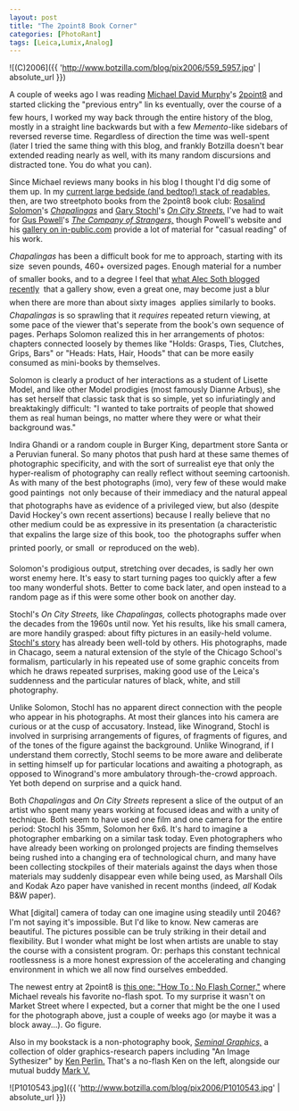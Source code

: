```yaml
---
layout: post
title: "The 2point8 Book Corner"
categories: [PhotoRant]
tags: [Leica,Lumix,Analog]
---
```



![(C)2006]({{ 'http://www.botzilla.com/blog/pix2006/559_5957.jpg' | absolute_url }})


A couple of weeks ago I was reading <a href="http://en.wikipedia.org/wiki/Michael_David_Murphy">Michael David Murphy</a>'s <a href="http://2point8.whileseated.org/">2point8</a> and started clicking the "previous entry" lin ks&#151; eventually, over the course of a few hours, I worked my way back through the entire history of the blog, mostly in a straight line backwards but with a few <i>Memento-</i>like sidebars of reversed reverse time. Regardless of direction the time was well-spent (later I tried the same thing with this blog, and frankly Botzilla doesn't bear extended reading nearly as well, with its many random discursions and distracted tone. You do what you can).

Since Michael reviews many books in his blog I thought I'd dig some of them up. In my <a href="http://www.apug.org/forums/showthread.php?p=370380#post370380">current large bedside (and bedtop!) stack of readables,</a> then, are two streetphoto books from the 2point8 book club: <a href="http://www.rosalindsolomon.com/">Rosalind Solomon</a>'s <a href="http://www.artbook.com/3882438770.html"><cite>Chapalingas</cite></a> and <a href="http://en.wikipedia.org/wiki/Gary_Stochl">Gary Stochl</a>'s <a href="http://www.americanplaces.org/CAPgallery/gary/garyindex.html"><cite>On City Streets.</cite></a> I've had to wait for <a href="http://www.guspowell.com/">Gus Powell</a>'s <a href="http://www.guspowell.com/gp_books_strangers.htm"><cite>The Company of Strangers,</cite></a> though Powell's website and his <a href="http://www.in-public.com/GusPowell">gallery on in-public.com</a> provide a lot of material for "casual reading" of his work.


<!--more-->
<cite>Chapalingas</cite> has been a difficult book for me to approach, starting with its size &#151; seven pounds, 460+ oversized pages. Enough material for a number of smaller books, and to a degree I feel that <a href="http://alecsoth.com/blog/2006/09/26/bowing-to-the-elders-especially-friedlander/">what Alec Soth blogged recently</a> &#151; that a gallery show, even a great one, may become just a blur when there are more than about sixty images &#151; applies similarly to books. <cite>Chapalingas</cite> is so sprawling that it <i>requires</i> repeated return viewing, at some pace of the viewer that's seperate from the book's own sequence of pages. Perhaps Solomon realized this in her arrangements of photos: chapters connected loosely by themes like "Holds: Grasps, Ties, Clutches, Grips, Bars" or "Heads: Hats, Hair, Hoods" that can be more easily consumed as mini-books by themselves.

Solomon is clearly a product of her interactions as a student of Lisette Model, and like other Model prodigies (most famously Dianne Arbus), she has set herself that classic task that is so simple, yet so infuriatingly and breaktakingly difficult: "I wanted to take portraits of people that showed them as real human beings, no matter where they were or what their background was."

Indira Ghandi or a random couple in Burger King, department store Santa or a Peruvian funeral. So many photos that push hard at these same themes of photographic specificity, and with the sort of surrealist eye that only the hyper-realism of photography can really reflect without seeming cartoonish. As with many of the best photographs (imo), very few of these would make good paintings &#151; not only because of their immediacy and the natural appeal that photographs have as evidence of a privileged view, but also (despite David Hockey's own recent assertions) because I really believe that no other medium could be as expressive in its presentation (a characteristic that expalins the large size of this book, too &#151; the photographs suffer when printed poorly, or small &#151; or reproduced on the web).

Solomon's prodigious output, stretching over decades, is sadly her own worst enemy here. It's easy to start turning pages too quickly after a few too many wonderful shots. Better to come back later, and open instead to a random page as if this were some other book on another day.

Stochl's <cite>On City Streets,</cite> like <cite>Chapalingas,</cite> collects photographs made over the decades from the 1960s until now. Yet his results, like his small camera, are more handily grasped: about fifty pictures in an easily-held volume. <a href="http://en.wikipedia.org/wiki/Gary_Stochl">Stochl's story</a> has already been well-told by others. His photographs, made in Chacago, seem a natural extension of the style of the Chicago School's formalism, particularly in his repeated use of some graphic conceits from which he draws repeated surprises, making good use of the Leica's suddenness and the particular natures of black, white, and still photography. 

Unlike Solomon, Stochl has no apparent direct connection with the people who appear in his photographs. At most their glances into his camera are curious or at the cusp of accusatory. Instead, like Winogrand, Stochl is involved in surprising arrangements of figures, of fragments of figures, and of the tones of the figure against the background. Unlike Winogrand, if I understand them correctly, Stochl seems to be more aware and deliberate in setting himself up for particular locations and awaiting a photograph, as opposed to Winogrand's more ambulatory through-the-crowd approach. Yet both depend on surprise and a quick hand.

Both <cite>Chapalingas</cite> and <cite>On City Streets</cite> represent a slice of the output of an artist who spent many years working at focused ideas and with a unity of technique. Both seem to have used one film and one camera for the entire period: Stochl his 35mm, Solomon her 6x6. It's hard to imagine a photographer embarking on a similar task today. Even photographers who have already been working on prolonged projects are finding themselves being rushed into a changing era of technological churn, and many have been collecting stockpiles of their materials against the days when those materials may suddenly disappear even while being used, as Marshall Oils and Kodak Azo paper have vanished in recent months (indeed, <i>all</i> Kodak B&W paper).

What [digital] camera of today can one imagine using steadily until 2046? I'm not saying it's impossible. But I'd like to know. New cameras are beautiful. The pictures possible can be truly striking in their detail and flexibility. But I wonder what might be lost when artists are unable to stay the course with a consistent program. Or: perhaps this constant technical rootlessness is a more honest expression of the accelerating and changing environment in which we all now find ourselves embedded.

The newest entry at 2point8 is <a href="http://2point8.whileseated.org/?p=84">this one: "How To : No Flash Corner,"</a> where Michael reveals his favorite no-flash spot. To my surprise it wasn't on Market Street where I expected, but a corner that might be the one I used for the photograph above, just a couple of weeks ago (or maybe it was a block away...). Go figure.

Also in my bookstack is a non-photography book, <a href="http://old.siggraph.org/publications/seminal-graphics.shtml"><cite>Seminal Graphics,</cite></a> a collection of older graphics-research papers including "An Image Sythesizer" by <a href="http://en.wikipedia.org/wiki/Ken_Perlin">Ken Perlin.</a> That's a no-flash Ken on the left, alongside our mutual buddy <a href="http://brainwagon.org/">Mark V.</a>



![P1010543.jpg]({{ 'http://www.botzilla.com/blog/pix2006/P1010543.jpg' | absolute_url }})



